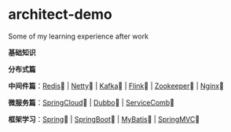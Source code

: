 # architect-demo
Some of my learning experience after work

**基础知识**

**分布式篇**

**中间件篇**：[Redis](https://github.com/aaja/architect-demo/tree/master/docs/demo_03_important/01_redis):high_brightness: | [Netty](https://github.com/aaja/architect-demo/tree/master/docs/demo_03_important/01_redis):high_brightness: | [Kafka](https://github.com/aaja/architect-demo/tree/master/docs/demo_03_important/01_redis):high_brightness: | [Flink](https://github.com/aaja/architect-demo/tree/master/docs/demo_03_important/01_redis):high_brightness: | [Zookeeper](https://github.com/aaja/architect-demo/tree/master/docs/demo_03_important/01_redis):high_brightness: | [Nginx](https://github.com/aaja/architect-demo/tree/master/docs/demo_03_important/01_redis):high_brightness:

**微服务篇**：[SpringCloud](https://github.com/aaja/architect-demo/tree/master/docs/demo_03_important/01_redis):high_brightness: | [Dubbo](https://github.com/aaja/architect-demo/tree/master/docs/demo_03_important/01_redis):high_brightness: | [ServiceComb](https://github.com/aaja/architect-demo/tree/master/docs/demo_03_important/01_redis):high_brightness:

**框架学习**：[Spring](https://github.com/aaja/architect-demo/tree/master/docs/demo_03_important/01_redis):high_brightness: | [SpringBoot](https://github.com/aaja/architect-demo/tree/master/docs/demo_03_important/01_redis):high_brightness: | [MyBatis](https://github.com/aaja/architect-demo/tree/master/docs/demo_03_important/01_redis):high_brightness: | [SpringMVC](https://github.com/aaja/architect-demo/tree/master/docs/demo_03_important/01_redis):high_brightness:
